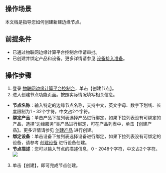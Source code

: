 ## 操作场景
本文档是指导您如何创建新建边缘节点。

## 前提条件
- 已通过物联网边缘计算平台控制台申请审批。
- 已创建并绑定产品和设备。更多详情请参见 [设备接入准备](https://cloud.tencent.com/document/product/634/14442)。


## 操作步骤
1. 登录 [物联网边缘计算平台控制台](https://console.cloud.tencent.com/iotcloud/edge)，单击【创建节点】。
2. 进入创建节点功能页面。按照实际情况填写相关信息。
- **节点名称**：输入特定的边缘节点名称，支持中文，英文字母、数字下划线、长度限制为1 - 32个字符，中文占2个字符。
- **绑定产品**：单击产品下拉列表选择产品进行绑定，如果下拉列表没有可绑定的产品，选择”边缘服务“类产品进行绑定，可在产品列表中，单击【创建产品】。更多详情请参见 [创建产品](https://cloud.tencent.com/document/product/634/14442#.E5.88.9B.E5.BB.BA.E4.BA.A7.E5.93.81) 进行创建。
- **绑定设备**：单击设备下拉列表选择设备进行绑定，如果下拉列表没有可绑定的设备，请参考  [创建设备](https://cloud.tencent.com/document/product/634/14442#.E5.88.9B.E5.BB.BA.E8.AE.BE.E5.A4.87) 进行设备创建。
- **节点描述**：您可以输入节点的描述信息，0 - 2048个字符，中文占2个字符。
![](https://main.qcloudimg.com/raw/996a185324a979b58b974173c862280f.png)
3. 单击【创建】，即可完成节点创建。
